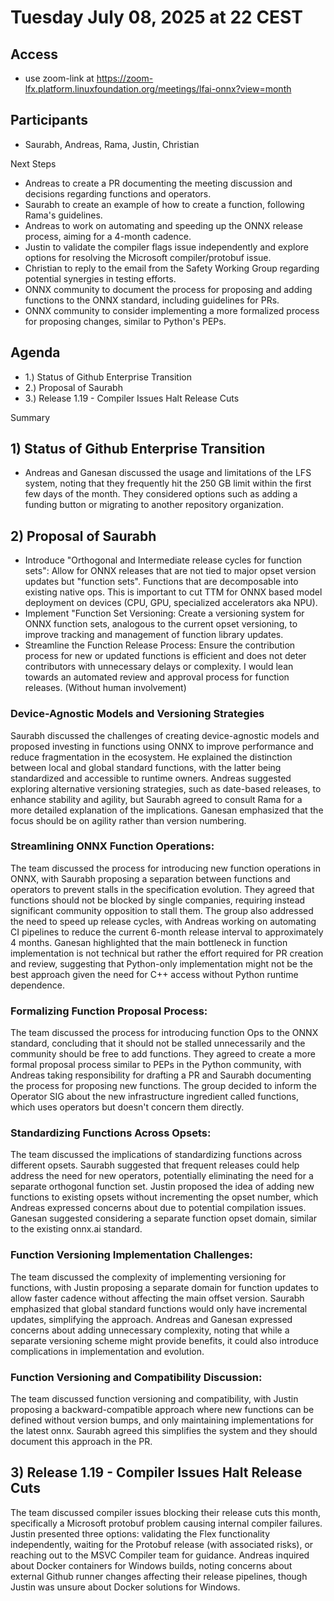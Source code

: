 # Tuesday July 08, 2025 at 22 CEST

## Access
* use zoom-link at https://zoom-lfx.platform.linuxfoundation.org/meetings/lfai-onnx?view=month

## Participants
* Saurabh, Andreas, Rama, Justin, Christian

Next Steps
* Andreas to create a PR documenting the meeting discussion and decisions regarding functions and operators.
* Saurabh to create an example of how to create a function, following Rama's guidelines.
* Andreas to work on automating and speeding up the ONNX release process, aiming for a 4-month cadence.
* Justin to validate the compiler flags issue independently and explore options for resolving the Microsoft compiler/protobuf issue.
* Christian to reply to the email from the Safety Working Group regarding potential synergies in testing efforts.
* ONNX community to document the process for proposing and adding functions to the ONNX standard, including guidelines for PRs.
* ONNX community to consider implementing a more formalized process for proposing changes, similar to Python's PEPs.

## Agenda
* 1.) Status of Github Enterprise Transition
* 2.) Proposal of Saurabh
* 3.) Release 1.19 - Compiler Issues Halt Release Cuts



Summary
## 1) Status of Github Enterprise Transition
* Andreas and Ganesan discussed the usage and limitations of the LFS system, noting that they frequently hit the 250 GB limit within the first few days of the month. They considered options such as adding a funding button or migrating to another repository organization. 

## 2) Proposal of Saurabh
  * Introduce "Orthogonal and Intermediate release cycles for function sets": Allow for ONNX releases that are not tied to major opset version updates but "function sets". Functions that are decomposable into existing native ops. This is important to cut TTM for ONNX based model deployment on devices (CPU, GPU, specialized accelerators aka NPU).
  * Implement "Function Set Versioning: Create a versioning system for ONNX function sets, analogous to the current opset versioning, to improve tracking and management of function library updates.
  * Streamline the Function Release Process: Ensure the contribution process for new or updated functions is efficient and does not deter contributors with unnecessary delays or complexity. I would lean towards an automated review and approval process for function releases. (Without human involvement)

### Device-Agnostic Models and Versioning Strategies
Saurabh discussed the challenges of creating device-agnostic models and proposed investing in functions using ONNX to improve performance and reduce fragmentation in the ecosystem. He explained the distinction between local and global standard functions, with the latter being standardized and accessible to runtime owners. Andreas suggested exploring alternative versioning strategies, such as date-based releases, to enhance stability and agility, but Saurabh agreed to consult Rama for a more detailed explanation of the implications. Ganesan emphasized that the focus should be on agility rather than version numbering.

### Streamlining ONNX Function Operations:
The team discussed the process for introducing new function operations in ONNX, with Saurabh proposing a separation between functions and operators to prevent stalls in the specification evolution. They agreed that functions should not be blocked by single companies, requiring instead significant community opposition to stall them. The group also addressed the need to speed up release cycles, with Andreas working on automating CI pipelines to reduce the current 6-month release interval to approximately 4 months. Ganesan highlighted that the main bottleneck in function implementation is not technical but rather the effort required for PR creation and review, suggesting that Python-only implementation might not be the best approach given the need for C++ access without Python runtime dependence.

### Formalizing Function Proposal Process:
The team discussed the process for introducing function Ops to the ONNX standard, concluding that it should not be stalled unnecessarily and the community should be free to add functions. They agreed to create a more formal proposal process similar to PEPs in the Python community, with Andreas taking responsibility for drafting a PR and Saurabh documenting the process for proposing new functions. The group decided to inform the Operator SIG about the new infrastructure ingredient called functions, which uses operators but doesn't concern them directly.

### Standardizing Functions Across Opsets:
The team discussed the implications of standardizing functions across different opsets. Saurabh suggested that frequent releases could help address the need for new operators, potentially eliminating the need for a separate orthogonal function set. Justin proposed the idea of adding new functions to existing opsets without incrementing the opset number, which Andreas expressed concerns about due to potential compilation issues. Ganesan suggested considering a separate function opset domain, similar to the existing onnx.ai standard.

### Function Versioning Implementation Challenges:
The team discussed the complexity of implementing versioning for functions, with Justin proposing a separate domain for function updates to allow faster cadence without affecting the main offset version. Saurabh emphasized that global standard functions would only have incremental updates, simplifying the approach. Andreas and Ganesan expressed concerns about adding unnecessary complexity, noting that while a separate versioning scheme might provide benefits, it could also introduce complications in implementation and evolution.

### Function Versioning and Compatibility Discussion:
The team discussed function versioning and compatibility, with Justin proposing a backward-compatible approach where new functions can be defined without version bumps, and only maintaining implementations for the latest onnx. Saurabh agreed this simplifies the system and they should document this approach in the PR. 

## 3) Release 1.19 - Compiler Issues Halt Release Cuts ##
The team discussed compiler issues blocking their release cuts this month, specifically a Microsoft protobuf problem causing internal compiler failures. Justin presented three options: validating the Flex functionality independently, waiting for the Protobuf release (with associated risks), or reaching out to the MSVC Compiler team for guidance. Andreas inquired about Docker containers for Windows builds, noting concerns about external Github runner changes affecting their release pipelines, though Justin was unsure about Docker solutions for Windows.

